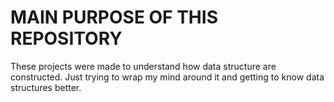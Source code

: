 # MAIN PURPOSE OF THIS REPOSITORY

These projects were made to understand how data structure are constructed. Just trying to wrap my mind around it and getting to know data structures better.